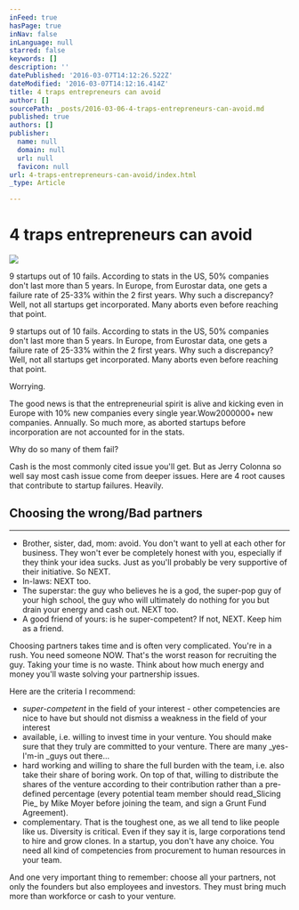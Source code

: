 ```yaml
---
inFeed: true
hasPage: true
inNav: false
inLanguage: null
starred: false
keywords: []
description: ''
datePublished: '2016-03-07T14:12:26.522Z'
dateModified: '2016-03-07T14:12:16.414Z'
title: 4 traps entrepreneurs can avoid
author: []
sourcePath: _posts/2016-03-06-4-traps-entrepreneurs-can-avoid.md
published: true
authors: []
publisher:
  name: null
  domain: null
  url: null
  favicon: null
url: 4-traps-entrepreneurs-can-avoid/index.html
_type: Article

---
```

# 4 traps entrepreneurs can avoid
![](https://the-grid-user-content.s3-us-west-2.amazonaws.com/834d0512-f293-4b6b-ae8b-9e5c36d44bf8.jpg)

9 startups out of 10 fails. According to stats in the US, 50% companies don't last more than 5 years. In Europe, from Eurostar data, one gets a failure rate of 25-33% within the 2 first years. Why such a discrepancy? Well, not all startups get incorporated. Many aborts even before reaching that point.

9 startups out of 10 fails. According to stats in the US, 50% companies don't last more than 5 years. In Europe, from Eurostar data, one gets a failure rate of 25-33% within the 2 first years. Why such a discrepancy? Well, not all startups get incorporated. Many aborts even before reaching that point.

Worrying.

The good news is that the entrepreneurial spirit is alive and kicking even in Europe with 10% new companies every single year.Wow2000000+ new companies. Annually. So much more, as aborted startups before incorporation are not accounted for in the stats.

Why do so many of them fail?

Cash is the most commonly cited issue you'll get. But as Jerry Colonna so well say most cash issue come from deeper issues. Here are 4 root causes that contribute to startup failures. Heavily.

## Choosing the wrong/Bad partners

****

* Brother, sister, dad, mom: avoid. You don't want to yell at each other for business. They won't ever be completely honest with you, especially if they think your idea sucks. Just as you'll probably be very supportive of their initiative. So NEXT.
* In-laws: NEXT too.
* The superstar: the guy who believes he is a god, the super-pop guy of your high school, the guy who will ultimately do nothing for you but drain your energy and cash out. NEXT too.
* A good friend of yours: is he super-competent? If not, NEXT. Keep him as a friend.

Choosing partners takes time and is often very complicated. You're in a rush. You need someone NOW. That's the worst reason for recruiting the guy. Taking your time is no waste. Think about how much energy and money you'll waste solving your partnership issues.

Here are the criteria I recommend:

* _super-competent_ in the field of your interest - other competencies are nice to have but should not dismiss a weakness in the field of your interest
* available, i.e. willing to invest time in your venture. You should make sure that they truly are committed to your venture. There are many _yes-I'm-in _guys out there...
* hard working and willing to share the full burden with the team, i.e. also take their share of boring work. On top of that, willing to distribute the shares of the venture according to their contribution rather than a pre-defined percentage (every potential team member should read_Slicing Pie_ by Mike Moyer before joining the team, and sign a Grunt Fund Agreement).
* complementary. That is the toughest one, as we all tend to like people like us. Diversity is critical. Even if they say it is, large corporations tend to hire and grow clones. In a startup, you don't have any choice. You need all kind of competencies from procurement to human resources in your team.

And one very important thing to remember: choose all your partners, not only the founders but also employees and investors. They must bring much more than workforce or cash to your venture.